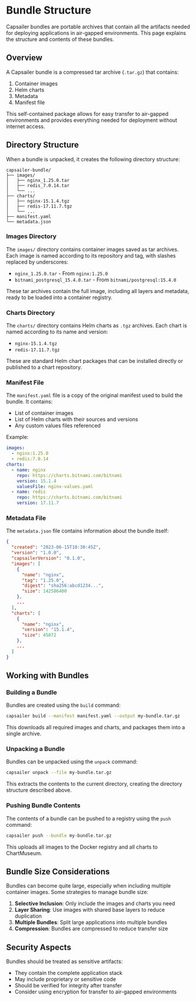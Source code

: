 # Bundle Structure

Capsailer bundles are portable archives that contain all the artifacts needed for deploying applications in air-gapped environments. This page explains the structure and contents of these bundles.

## Overview

A Capsailer bundle is a compressed tar archive (`.tar.gz`) that contains:

1. Container images
2. Helm charts
3. Metadata
4. Manifest file

This self-contained package allows for easy transfer to air-gapped environments and provides everything needed for deployment without internet access.

## Directory Structure

When a bundle is unpacked, it creates the following directory structure:

```
capsailer-bundle/
├── images/
│   ├── nginx_1.25.0.tar
│   ├── redis_7.0.14.tar
│   └── ...
├── charts/
│   ├── nginx-15.1.4.tgz
│   ├── redis-17.11.7.tgz
│   └── ...
├── manifest.yaml
└── metadata.json
```

### Images Directory

The `images/` directory contains container images saved as tar archives. Each image is named according to its repository and tag, with slashes replaced by underscores:

- `nginx_1.25.0.tar` - From `nginx:1.25.0`
- `bitnami_postgresql_15.4.0.tar` - From `bitnami/postgresql:15.4.0`

These tar archives contain the full image, including all layers and metadata, ready to be loaded into a container registry.

### Charts Directory

The `charts/` directory contains Helm charts as `.tgz` archives. Each chart is named according to its name and version:

- `nginx-15.1.4.tgz`
- `redis-17.11.7.tgz`

These are standard Helm chart packages that can be installed directly or published to a chart repository.

### Manifest File

The `manifest.yaml` file is a copy of the original manifest used to build the bundle. It contains:

- List of container images
- List of Helm charts with their sources and versions
- Any custom values files referenced

Example:

```yaml
images:
  - nginx:1.25.0
  - redis:7.0.14
charts:
  - name: nginx
    repo: https://charts.bitnami.com/bitnami
    version: 15.1.4
    valuesFile: nginx-values.yaml
  - name: redis
    repo: https://charts.bitnami.com/bitnami
    version: 17.11.7
```

### Metadata File

The `metadata.json` file contains information about the bundle itself:

```json
{
  "created": "2023-06-15T10:30:45Z",
  "version": "1.0.0",
  "capsailerVersion": "0.1.0",
  "images": [
    {
      "name": "nginx",
      "tag": "1.25.0",
      "digest": "sha256:abcd1234...",
      "size": 142586400
    },
    ...
  ],
  "charts": [
    {
      "name": "nginx",
      "version": "15.1.4",
      "size": 45872
    },
    ...
  ]
}
```

## Working with Bundles

### Building a Bundle

Bundles are created using the `build` command:

```bash
capsailer build --manifest manifest.yaml --output my-bundle.tar.gz
```

This downloads all required images and charts, and packages them into a single archive.

### Unpacking a Bundle

Bundles can be unpacked using the `unpack` command:

```bash
capsailer unpack --file my-bundle.tar.gz
```

This extracts the contents to the current directory, creating the directory structure described above.

### Pushing Bundle Contents

The contents of a bundle can be pushed to a registry using the `push` command:

```bash
capsailer push --bundle my-bundle.tar.gz
```

This uploads all images to the Docker registry and all charts to ChartMuseum.

## Bundle Size Considerations

Bundles can become quite large, especially when including multiple container images. Some strategies to manage bundle size:

1. **Selective Inclusion**: Only include the images and charts you need
2. **Layer Sharing**: Use images with shared base layers to reduce duplication
3. **Multiple Bundles**: Split large applications into multiple bundles
4. **Compression**: Bundles are compressed to reduce transfer size

## Security Aspects

Bundles should be treated as sensitive artifacts:

- They contain the complete application stack
- May include proprietary or sensitive code
- Should be verified for integrity after transfer
- Consider using encryption for transfer to air-gapped environments 